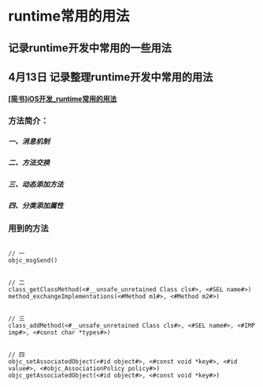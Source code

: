 # runtime常用的用法
## 记录runtime开发中常用的一些用法

## 4月13日 记录整理runtime开发中常用的用法

#### [[简书]iOS开发_runtime常用的用法](http://www.jianshu.com/p/d8bcf1792e1d)


### 方法简介：

##### 一、消息机制
##### 二、方法交换
##### 三、动态添加方法
##### 四、分类添加属性

### 用到的方法

```objc

// 一
objc_msgSend()


// 二
class_getClassMethod(<#__unsafe_unretained Class cls#>, <#SEL name#>)
method_exchangeImplementations(<#Method m1#>, <#Method m2#>)


// 三
class_addMethod(<#__unsafe_unretained Class cls#>, <#SEL name#>, <#IMP imp#>, <#const char *types#>)


// 四
objc_setAssociatedObject(<#id object#>, <#const void *key#>, <#id value#>, <#objc_AssociationPolicy policy#>)
objc_getAssociatedObject(<#id object#>, <#const void *key#>)


```


